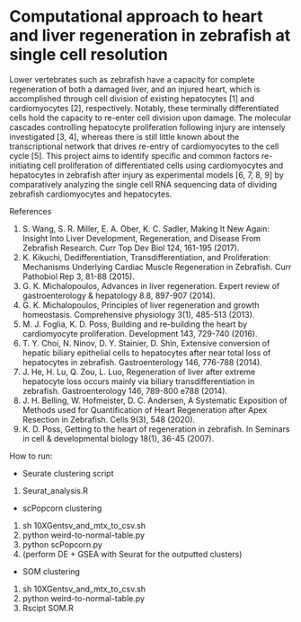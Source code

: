 # Computational approach to heart and liver regeneration in zebrafish at single cell resolution

Lower vertebrates such as zebrafish have a capacity for complete regeneration of both a damaged liver, and an injured heart, which is accomplished through cell division of existing hepatocytes [1] and cardiomyocytes [2], respectively. Notably, these terminally differentiated cells hold the capacity to re-enter cell division upon damage. The molecular cascades controlling hepatocyte proliferation following injury are intensely investigated [3, 4], whereas there is still little known about the transcriptional network that drives re-entry of cardiomyocytes to the cell cycle [5]. This project aims to identify specific and common factors re-initiating cell proliferation of differentiated cells using cardiomyocytes and hepatocytes in zebrafish after injury as experimental models [6, 7, 8, 9] by comparatively analyzing the single cell RNA sequencing data of dividing zebrafish cardiomyocytes and hepatocytes.

References
1.	S. Wang, S. R. Miller, E. A. Ober, K. C. Sadler, Making It New Again: Insight Into Liver Development, Regeneration, and Disease From Zebrafish Research. Curr Top Dev Biol 124, 161-195 (2017). 
2.	K. Kikuchi, Dedifferentiation, Transdifferentiation, and Proliferation: Mechanisms Underlying Cardiac Muscle Regeneration in Zebrafish. Curr Pathobiol Rep 3, 81-88 (2015). 
3.	G. K. Michalopoulos, Advances in liver regeneration. Expert review of gastroenterology & hepatology 8.8, 897-907 (2014).
4.	G. K. Michalopoulos, Principles of liver regeneration and growth homeostasis. Comprehensive physiology 3(1), 485-513 (2013).
5.	M. J. Foglia, K. D. Poss, Building and re-building the heart by cardiomyocyte proliferation. Development 143, 729-740 (2016). 
6.	T. Y. Choi, N. Ninov, D. Y. Stainier, D. Shin, Extensive conversion of hepatic biliary epithelial cells to hepatocytes after near total loss of hepatocytes in zebrafish. Gastroenterology 146, 776-788 (2014). 
7.	J. He, H. Lu, Q. Zou, L. Luo, Regeneration of liver after extreme hepatocyte loss occurs mainly via biliary transdifferentiation in zebrafish. Gastroenterology 146, 789-800 e788 (2014).  
8.	J. H. Belling, W. Hofmeister, D. C. Andersen, A Systematic Exposition of Methods used for Quantification of Heart Regeneration after Apex Resection in Zebrafish. Cells 9(3), 548 (2020). 
9.	K. D. Poss, Getting to the heart of regeneration in zebrafish. In Seminars in cell & developmental biology 18(1), 36-45 (2007). 



How to run:

- Seurate clustering script
1. Seurat_analysis.R

- scPopcorn clustering
1. sh 10XGentsv_and_mtx_to_csv.sh
2. python weird-to-normal-table.py 
3. python scPopcorn.py
4. (perform DE + GSEA with Seurat for the outputted clusters)

- SOM clustering
1. sh 10XGentsv_and_mtx_to_csv.sh
2. python weird-to-normal-table.py 
3. Rscipt SOM.R
